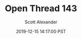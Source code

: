 ---
layout: podcast
title: "Open Thread 143"
author: Scott Alexander
description: https://slatestarcodex.com/2019/12/15/open-thread-143/
date: 2019-12-15 14:17:00 PST
length: 549219
duration: 137
guid: open-thread-143
---